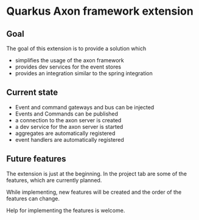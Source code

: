 # Quarkus Axon framework extension

## Goal

The goal of this extension is to provide a solution which 

* simplifies the usage of the axon framework
* provides dev services for the event stores
* provides an integration similar to the spring integration

## Current state

* Event and command gateways and bus can be injected
* Events and Commands can be published
* a connection to the axon server is created
* a dev service for the axon server is started
* aggregates are automatically registered
* event handlers are automatically registered

## Future features
The extension is just at the beginning. In the project tab are some of the features, which are currently planned.

While implementing, new features will be created and the order of the features can change.

Help for implementing the features is welcome.